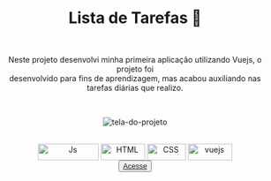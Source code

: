 
<div align="center">
 <h1>Lista de Tarefas 📜</h1>
<br>

<p>
Neste projeto desenvolvi minha primeira aplicação utilizando Vuejs, o projeto foi <br>
desenvolvido para fins de aprendizagem, mas acabou auxiliando nas tarefas diárias que realizo.
</p><br>

![tela-do-projeto](https://user-images.githubusercontent.com/100080203/207373870-fadc2e60-058f-4678-a09f-cb4fa16ded87.png)

<div style="display: inline_block; " ><br>
  <img align="center" alt="Js" height="30" width=110" src="https://img.shields.io/badge/JavaScript-F7DF1E?style=for-the-badge&logo=javascript&logoColor=black">
  <img align="center" alt="HTML" height="30" width="80" src="https://img.shields.io/badge/HTML-e54c21?style=for-the-badge&logo=html5&logoColor=white">
  <img align="center" alt="CSS" height="30" width="70" src="https://img.shields.io/badge/CSS-264de4?&style=for-the-badge&logo=css3&logoColor=white">
  <img align="center" alt="vuejs" height="30" width="80" src="https://img.shields.io/badge/Vue.js-35495E?style=for-the-badge&logo=vue.js&logoColor=4FC08D" />

</div>
<button>
<a href="https://to-do-list-virid-eight.vercel.app/">Acesse</a>
</button>
</div>


